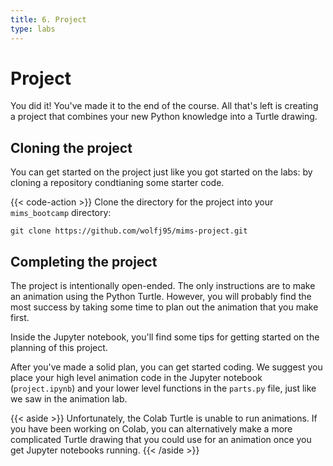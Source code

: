 ```yaml
---
title: 6. Project
type: labs
---
```


# Project
You did it! You've made it to the end of the course. All that's left is creating
a project that combines your new Python knowledge into a Turtle drawing.

## Cloning the project
You can get started on the project just like you got started on the labs: by cloning
a repository condtianing some starter code.


{{< code-action >}} Clone the directory for the project into your `mims_bootcamp`
directory:

```shell
git clone https://github.com/wolfj95/mims-project.git
```

## Completing the project
The project is intentionally open-ended. The only instructions are to make an
animation using the Python Turtle. However, you will probably find the most
success by taking some time to plan out the animation that you make first.

Inside the Jupyter notebook, you'll find some tips for getting started on the planning
of this project.

After you've made a solid plan, you can get started coding. We suggest you place
your high level animation code in the Jupyter notebook (`project.ipynb`) and your lower
level functions in the `parts.py` file, just like we saw in the animation lab.


{{< aside >}}
Unfortunately, the Colab Turtle is unable to run animations. If you have been working on Colab,
you can alternatively make a more complicated Turtle drawing that you could use for an animation
once you get Jupyter notebooks running.
{{< /aside >}}

